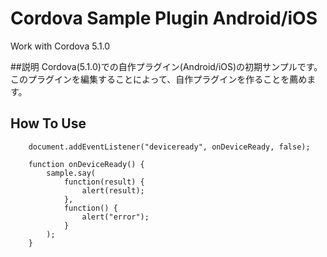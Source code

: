 # Cordova Sample Plugin Android/iOS
Work with Cordova 5.1.0

##説明
Cordova(5.1.0)での自作プラグイン(Android/iOS)の初期サンプルです。
このプラグインを編集することによって、自作プラグインを作ることを薦めます。

## How To Use

        document.addEventListener("deviceready", onDeviceReady, false);

        function onDeviceReady() {        
            sample.say( 
                function(result) {
                    alert(result);
                },
                function() {
                    alert("error");
                }
            );
        }